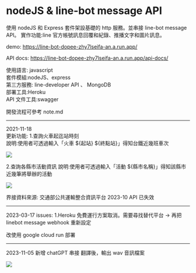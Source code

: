 # nodeJS & line-bot message API

使用 nodeJS 和 Express 套件架設基礎的 http 服務。並串接 line-bot message API。
實作功能:line 官方帳號訊息回覆和紀錄、推播文字和圖片訊息。

demo: https://line-bot-dopee-zhy7lseifa-an.a.run.app/

API docs: https://line-bot-dopee-zhy7lseifa-an.a.run.app/api-docs/

使用語言: javascript  
套件模組:nodeJS、express  
第三方服務: line-developer API 、 MongoDB  
部署工具:Heroku  
API 文件工具:swagger

開發流程可參考 note.md

---

2021-11-18  
更新功能: 1.查詢火車起迄站時刻  
說明:使用者可透過輸入「火車 ${起站} ${終點站}」得知台鐵近幾班車次

![](https://i.imgur.com/TC4OTQD.jpg)

2.查詢各縣市活動資訊
說明:使用者可透過輸入「活動 ${縣市名稱}」得知該縣市近幾筆將舉辦的活動

![](https://i.imgur.com/VOptuwr.jpg)

界接資料來源: 交通部公共運輸整合資訊平台
2023-10 API 已失效

---

2023-03-17
issues:
1.Heroku 免費運行方案取消。需要尋找替代平台
-> 再把 linebot message webhook 重新設定

改使用 google cloud run 部署

---

2023-11-05
新增 chatGPT 串接
翻譯後，輸出 wav 音訊檔案

![](https://i.imgur.com/yudlDs2.png)
